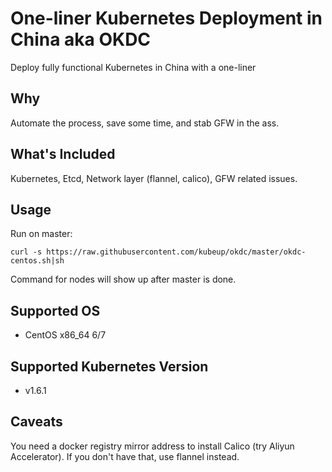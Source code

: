 # One-liner Kubernetes Deployment in China aka OKDC

Deploy fully functional Kubernetes in China with a one-liner

## Why 

Automate the process, save some time, and stab GFW in the ass.

## What's Included

Kubernetes, Etcd, Network layer (flannel, calico), GFW related issues.

## Usage

Run on master:

`curl -s https://raw.githubusercontent.com/kubeup/okdc/master/okdc-centos.sh|sh`

Command for nodes will show up after master is done.

## Supported OS

- CentOS x86_64 6/7

## Supported Kubernetes Version

- v1.6.1

## Caveats

You need a docker registry mirror address to install Calico (try Aliyun Accelerator). 
If you don't have that, use flannel instead.
